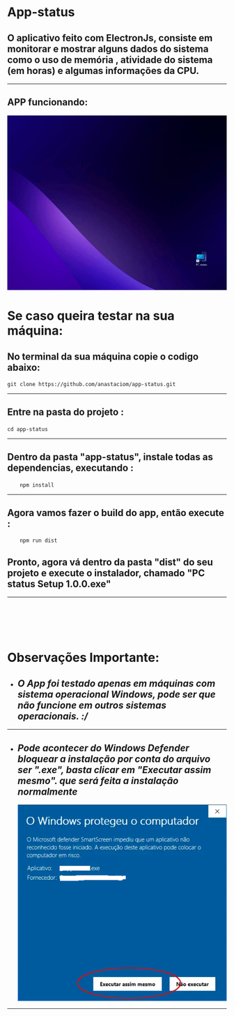 # App-status

## O aplicativo feito com ElectronJs, consiste em monitorar e mostrar alguns dados do sistema como o uso de memória , atividade do sistema (em horas) e algumas informações da CPU.

---

## APP funcionando:

![](./assetsReadme/statusApp.gif)

# Se caso queira testar na sua máquina:

## No terminal da sua máquina copie o codigo abaixo:

    git clone https://github.com/anastaciom/app-status.git

---

## Entre na pasta do projeto :

    cd app-status

---

## Dentro da pasta **"app-status"**, instale todas as dependencias, executando :

        npm install

---

## Agora vamos fazer o build do app, então execute :

        npm run dist

## Pronto, agora vá dentro da pasta **"dist"** do seu projeto e execute o instalador, chamado **"PC status Setup 1.0.0.exe"**

---

<br /><br /><br /><br />

# Observações Importante:

- ## _O App foi testado apenas em máquinas com sistema operacional Windows, pode ser que não funcione em outros sistemas operacionais. :/_

---

- ## _Pode acontecer do **Windows Defender** bloquear a instalação por conta do arquivo ser **".exe"**, basta clicar em **"Executar assim mesmo".** que será feita a instalação normalmente_

  ![](./assetsReadme/imgwindows.png)

---
